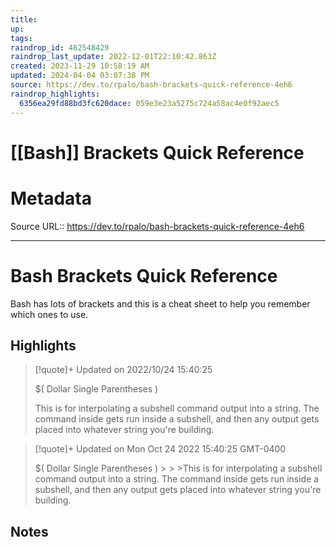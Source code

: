 ```yaml
---
title: 
up: 
tags: 
raindrop_id: 462548429
raindrop_last_update: 2022-12-01T22:10:42.863Z
created: 2023-11-29 10:58:19 AM
updated: 2024-04-04 03:07:38 PM
source: https://dev.to/rpalo/bash-brackets-quick-reference-4eh6
raindrop_highlights:
  6356ea29fd88bd3fc620dace: 059e3e23a5275c724a58ac4e0f92aec5
---
```

# [[Bash]] Brackets Quick Reference


# Metadata
Source URL:: https://dev.to/rpalo/bash-brackets-quick-reference-4eh6


---
# Bash Brackets Quick Reference

Bash has lots of brackets and this is a cheat sheet to help you remember which ones to use.

## Highlights

> [!quote]+ Updated on 2022/10/24 15:40:25
>
> $( Dollar Single Parentheses )
>
>
>This is for interpolating a subshell command output into a string.  The command inside gets run inside a subshell, and then any output gets placed into whatever string you're building.

> [!quote]+ Updated on Mon Oct 24 2022 15:40:25 GMT-0400
>
> $( Dollar Single Parentheses )
&gt;
&gt;
&gt;This is for interpolating a subshell command output into a string.  The command inside gets run inside a subshell, and then any output gets placed into whatever string you&#39;re building.
## Notes
